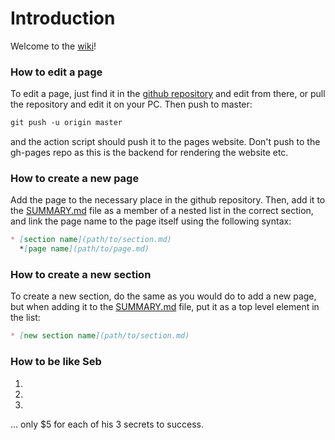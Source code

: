# Introduction

Welcome to the [wiki](https://mlvqc.github.io/wiki)!

### How to edit a page

To edit a page, just find it in the [github repository](https://github.com/mlvqc/wiki) and edit from there, or pull the repository and edit it on your PC. Then push to master:

```markdown 
git push -u origin master
```

and the action script should push it to the pages website. Don't push to the gh-pages repo as this is the backend for rendering the website etc. 

### How to create a new page

Add the page to the necessary place in the github repository. Then, add it to the [SUMMARY.md](SUMMARY.md) file as a member of a nested list in the correct section, and link the page name to the page itself using the following syntax: 

```markdown
* [section name](path/to/section.md)
  *[page name](path/to/page.md)
```

### How to create a new section 

To create a new section, do the same as you would do to add a new page, but when adding it to the [SUMMARY.md](SUMMARY.md) file, put it as a top level element in the list: 

```markdown
* [new section name](path/to/section.md)
```
### How to be like Seb
1. 
2.
3.

... only $5 for each of his 3 secrets to success.

